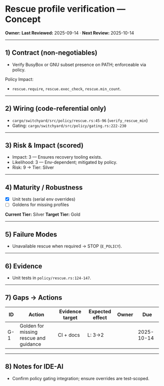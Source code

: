 # Rescue profile verification — Concept

**Owner:** <owner>
**Last Reviewed:** 2025-09-14 · **Next Review:** 2025-10-14

---

## 1) Contract (non-negotiables)

- Verify BusyBox or GNU subset presence on PATH; enforceable via policy.

Policy Impact:

- `rescue.require`, `rescue.exec_check`, `rescue.min_count`.

---

## 2) Wiring (code-referential only)

- `cargo/switchyard/src/policy/rescue.rs:45-96` (`verify_rescue_min`)
- Gating: `cargo/switchyard/src/policy/gating.rs:222-230`

---

## 3) Risk & Impact (scored)

- Impact: 3 — Ensures recovery tooling exists.
- Likelihood: 3 — Env-dependent; mitigated by policy.
- Risk: 9 → Tier: Silver

---

## 4) Maturity / Robustness

- [x] Unit tests (serial env overrides)
- [ ] Goldens for missing profiles

**Current Tier:** Silver
**Target Tier:** Gold

---

## 5) Failure Modes

- Unavailable rescue when required → STOP (`E_POLICY`).

---

## 6) Evidence

- Unit tests in `policy/rescue.rs:124-147`.

---

## 7) Gaps → Actions

| ID | Action | Evidence target | Expected effect | Owner | Due |
|----|--------|-----------------|-----------------|-------|-----|
| G-1 | Golden for missing rescue and guidance | CI + docs | L: 3→2 | <owner> | 2025-10-14 |

---

## 8) Notes for IDE-AI

- Confirm policy gating integration; ensure overrides are test-scoped.
